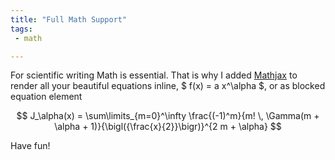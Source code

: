```yaml
---
title: "Full Math Support"
tags:
 - math

---
```


For scientific writing Math is essential. That is why I added [Mathjax](http://www.mathjax.org/) to render all your beautiful equations inline, $ f(x) = a x^\alpha $, or as blocked equation element

$$ J_\alpha(x) = \sum\limits_{m=0}^\infty \frac{(-1)^m}{m! \, \Gamma(m + \alpha + 1)}{\bigl({\frac{x}{2}}\bigr)}^{2 m + \alpha} $$

Have fun!

